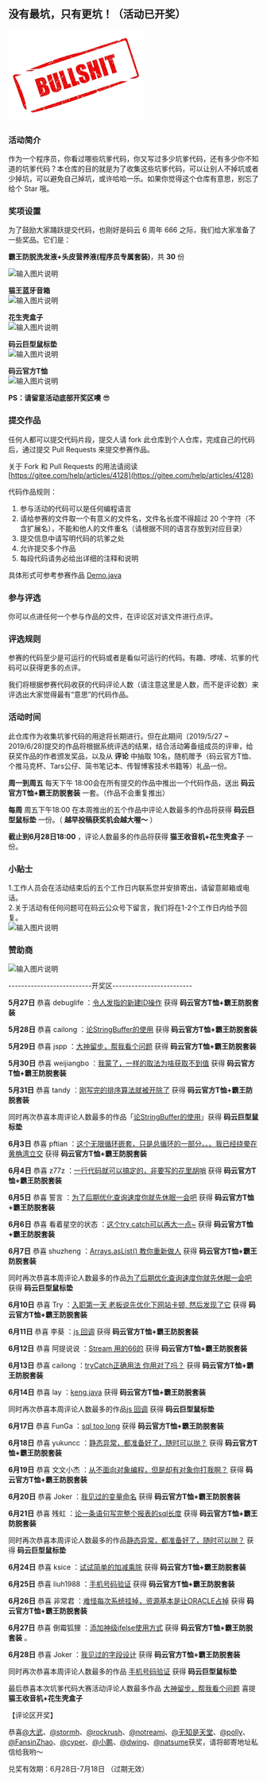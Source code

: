 ## 没有最坑，只有更坑！（活动已开奖）

![bullshit](resource/bullshit.png)

### 活动简介

作为一个程序员，你看过哪些坑爹代码，你又写过多少坑爹代码，还有多少你不知道的坑爹代码？本仓库的目的就是为了收集这些坑爹代码，可以让别人不掉坑或者少掉坑，可以避免自己掉坑，或许哈哈一乐。如果你觉得这个仓库有意思，别忘了给个 Star 哦。


### 奖项设置

为了鼓励大家踊跃提交代码，也刚好是码云 6 周年 666 之际，我们给大家准备了一些奖品。它们是：
  
 **霸王防脱洗发液+头皮营养液(程序员专属套装)**，共 **30** 份

![输入图片说明](https://images.gitee.com/uploads/images/2019/0520/154609_e88c976b_1899542.png "200-霸王洗发水.png")

 **猫王蓝牙音箱**   
![输入图片说明](https://images.gitee.com/uploads/images/2019/0524/104605_3b1116be_1899542.jpeg "300-猫王收音机.jpg")

 **花生壳盒子**   
![输入图片说明](https://images.gitee.com/uploads/images/2019/0524/104631_a035813f_1899542.png "200-400花生壳盒子.png")

 **码云巨型鼠标垫**   
![输入图片说明](https://images.gitee.com/uploads/images/2019/0514/150323_f40a68bf_1899542.jpeg "200鼠标垫.jpg")

 **码云官方T恤**   
![输入图片说明](https://images.gitee.com/uploads/images/2019/0514/150102_d100ec5d_1899542.png "200T.png")   
   

 **PS：请留意活动底部开奖区噢**    :sunglasses:     
  
 

### 提交作品

任何人都可以提交代码片段，提交人请 fork 此仓库到个人仓库，完成自己的代码后，通过提交 Pull Requests 来提交参赛作品。 

关于 Fork 和 Pull Requests 的用法请阅读 [https://gitee.com/help/articles/4128](https://gitee.com/help/articles/4128)

代码作品规则：

1. 参与活动的代码可以是任何编程语言
2. 请给参赛的文件取一个有意义的文件名，文件名长度不得超过 20 个字符（不含扩展名），不能和他人的文件重名（请根据不同的语言存放到对应目录）
3. 提交信息中请写明代码的坑爹之处
4. 允许提交多个作品
5. 每段代码请务必给出详细的注释和说明

具体形式可参考参赛作品 [Demo.java](java/Demo.java)


### 参与评选

你可以点进任何一个参与作品的文件，在评论区对该文件进行点评。
 

### 评选规则

参赛的代码至少是可运行的代码或者是看似可运行的代码。有趣、啰嗦、坑爹的代码可以获得更多的点评。

我们将根据参赛代码收获的代码评论人数（请注意这里是人数，而不是评论数）来评选出大家觉得最有“意思”的代码作品。  

### 活动时间

此仓库作为收集坑爹代码的用途将长期进行。但在此期间（2019/5/27 ~ 2019/6/28)提交的作品将根据系统评选的结果，结合活动筹备组成员的评审，给获奖作品的作者颁发奖品，以及从 **评论** 中抽取 10名，随机赠予（码云官方T恤、个推马克杯、Tars公仔、简书笔记本、传智博客技术书籍等）礼品一份。


 **周一到周五** 每天下午 18:00会在所有提交的作品中推出一个代码作品，送出 **码云官方T恤+霸王防脱套装** 一套。（作品不会重复推出） 
   
   
 **每周** 周五下午18:00 在本周推出的五个作品中评论人数最多的作品将获得 **码云巨型鼠标垫** 一份。（ **越早投稿获奖机会越大喔～** ）
  
  
 **截止到6月28日18:00** ，评论人数最多的作品将获得 **猫王收音机+花生壳盒子** 一份。


  
###  小贴士
 1.工作人员会在活动结束后的五个工作日内联系您并安排寄出，请留意邮箱或电话。  
 2.关于活动有任何问题可在码云公众号下留言，我们将在1-2个工作日内给予回复。  
![输入图片说明](https://images.gitee.com/uploads/images/2019/0514/151233_a16e7749_1899542.png "150码云公众号二维码.png") 


### 赞助商
![输入图片说明](https://images.gitee.com/uploads/images/2019/0603/184947_4e9f93ab_1899542.png "赞助商logo.png")   

  

  
  
  


--------------------------开奖区-------------------------

 **5月27日**  恭喜 debuglife ：[令人发指的新建ID操作](https://gitee.com/oschina/bullshit-codes/blob/master/java/NewId.java)  获得   **码云官方T恤+霸王防脱套装**     
      
 **5月28日** 恭喜 cailong   ：[论StringBuffer的使用](https://gitee.com/oschina/bullshit-codes/blob/master/java/Append.java)   获得   **码云官方T恤+霸王防脱套装**     

 **5月29日** 恭喜  jspp  ：[大神留步，帮我看个问题](https://gitee.com/oschina/bullshit-codes/blob/master/java/BadCode.java)   获得   **码云官方T恤+霸王防脱套装**   
   
 **5月30日** 恭喜  weijiangbo  ：[我蒙了，一样的取法为啥获取不到值](https://gitee.com/oschina/bullshit-codes/blob/master/java/ColourType.java)   获得   **码云官方T恤+霸王防脱套装**   
  
 **5月31日** 恭喜  tandy  ：[刚写完的排序算法就被开除了](https://gitee.com/oschina/bullshit-codes/blob/master/java/ArraySort.java)   获得   **码云官方T恤+霸王防脱套装**  
   
 同时再次恭喜本周评论人数最多的作品「[论StringBuffer的使用](https://gitee.com/oschina/bullshit-codes/blob/master/java/Append.java)」获得  **码云巨型鼠标垫**   
  
**6月3日** 恭喜  pftian  ：[这个无限循环嵌套，只是总循环的一部分。。。我已经绕晕在黄桷湾立交](https://gitee.com/oschina/bullshit-codes/blob/master/java/InfiniteCycle)   获得   **码云官方T恤+霸王防脱套装**  
   
**6月4日** 恭喜  z77z  ：[一行代码就可以搞定的，非要写的花里胡哨](https://gitee.com/oschina/bullshit-codes/blob/master/java/AFilter)   获得   **码云官方T恤+霸王防脱套装** 

**6月5日** 恭喜  誓言  ：[为了后期优化查询速度你就先休眠一会吧](https://gitee.com/oschina/bullshit-codes/blob/master/java/Sleep.java)   获得   **码云官方T恤+霸王防脱套装**   
  
**6月6日** 恭喜  看着星空的状态  ：[这个try catch可以再大一点~](https://gitee.com/oschina/bullshit-codes/blob/master/java/BadTry.java)   获得   **码云官方T恤+霸王防脱套装**   
  
**6月7日** 恭喜  shuzheng  ：[Arrays.asList() 教你重新做人](https://gitee.com/oschina/bullshit-codes/blob/master/java/FuckArrays)   获得   **码云官方T恤+霸王防脱套装**   
  
同时再次恭喜本周评论人数最多的作品[为了后期优化查询速度你就先休眠一会吧](https://gitee.com/oschina/bullshit-codes/blob/master/java/Sleep.java)  获得  **码云巨型鼠标垫**   

**6月10日** 恭喜  Try  ：[入职第一天 老板说先优化下网站卡顿, 然后发现了它](https://gitee.com/oschina/bullshit-codes/blob/master/php/%E5%85%A5%E8%81%8C%E7%AC%AC%E4%B8%80%E5%A4%A9.php)   获得   **码云官方T恤+霸王防脱套装**  
  
**6月11日** 恭喜  李葵  ：[js 回调](https://gitee.com/oschina/bullshit-codes/blob/master/js/callback.js)   获得   **码云官方T恤+霸王防脱套装**  
     
**6月12日** 恭喜  阿提说说  ：[Stream 用的66的](https://gitee.com/oschina/bullshit-codes/blob/master/java/NBStream.java)   获得   **码云官方T恤+霸王防脱套装**   
  
**6月13日** 恭喜  cailong  ：[tryCatch正确用法 你用对了吗？](https://gitee.com/oschina/bullshit-codes/blob/master/js/tryCatch.js)   获得   **码云官方T恤+霸王防脱套装**   
  
**6月14日** 恭喜  lay  ：[keng.java](https://gitee.com/oschina/bullshit-codes/blob/master/java/keng.java)   获得   **码云官方T恤+霸王防脱套装**   
  
同时再次恭喜本周评论人数最多的作品[js 回调](https://gitee.com/oschina/bullshit-codes/blob/master/js/callback.js)  获得  **码云巨型鼠标垫**   
  
**6月17日** 恭喜  FunGa  ：[sql too long](https://gitee.com/oschina/bullshit-codes/blob/master/sql/sql_too_long.sql)   获得   **码云官方T恤+霸王防脱套装**  
    
**6月18日** 恭喜  yukuncc  ：[静态异常，都准备好了，随时可以抛？](https://gitee.com/oschina/bullshit-codes/blob/master/java/BadException.java)   获得   **码云官方T恤+霸王防脱套装**  
  
**6月19日** 恭喜  文文小杰  ：[从不面向对象编程，但是却有对象你打我啊？](https://gitee.com/oschina/bullshit-codes/blob/master/java/SayNoToOOP)   获得   **码云官方T恤+霸王防脱套装**  
  
**6月20日** 恭喜  Joker  ：[我见过的变量命名](https://gitee.com/oschina/bullshit-codes/blob/master/java/VariableNames.png)   获得   **码云官方T恤+霸王防脱套装**  
  
**6月21日** 恭喜  残虹  ：[论一条语句写完整个报表的sql长度](https://gitee.com/oschina/bullshit-codes/blob/master/sql/report.sql)   获得   **码云官方T恤+霸王防脱套装**  
  
同时再次恭喜本周评论人数最多的作品[静态异常，都准备好了，随时可以抛？](https://gitee.com/oschina/bullshit-codes/blob/master/java/BadException.java)  获得  **码云巨型鼠标垫**    
  
**6月24日** 恭喜  ksice  ：[试试简单的加减乘除](https://gitee.com/oschina/bullshit-codes/blob/master/java/AddCode)   获得   **码云官方T恤+霸王防脱套装**  
  
**6月25日** 恭喜  liuh1988  ：[手机号码验证](https://gitee.com/oschina/bullshit-codes/blob/master/java/PhoneRuleValidate.java)   获得   **码云官方T恤+霸王防脱套装**  
  
**6月26日** 恭喜  非常君  ：[难怪每次系统挂掉，资源基本是让ORACLE占掉](https://gitee.com/oschina/bullshit-codes/blob/master/java/FeeServiceImpl.java)   获得   **码云官方T恤+霸王防脱套装**  
  
**6月27日** 恭喜  倒霉狐狸  ：[添加神级ifelse使用方式](https://gitee.com/oschina/bullshit-codes/blob/master/php/IF_ELSE.php)   获得   **码云官方T恤+霸王防脱套装** 。  
  
**6月28日** 恭喜  Joker  ：[我见过的字段设计](https://gitee.com/oschina/bullshit-codes/blob/master/sql/WechatIMG199.png)   获得   **码云官方T恤+霸王防脱套装**  
  
同时再次恭喜本周评论人数最多的作品 [手机号码验证](https://gitee.com/oschina/bullshit-codes/blob/master/java/PhoneRuleValidate.java)  获得  **码云巨型鼠标垫**  
  
最后恭喜本次坑爹代码大赛活动评论人数最多作品 [大神留步，帮我看个问题](https://gitee.com/oschina/bullshit-codes/blob/master/java/BadCode.java) 喜提 **猫王收音机+花生壳盒子**  
  
【评论区开奖】

 恭喜[@大武](https://gitee.com/dawuww)、[@stormh](https://gitee.com/stormh)、[@rockrush](https://gitee.com/rockrush)、[@notreami](https://gitee.com/notreami)、[@无知是天堂](https://gitee.com/xunmi)、[@polly](https://gitee.com/pollyduan)、[@FansinZhao](https://gitee.com/fansinZhao)、[@cyper](https://gitee.com/uniquejava)、[@小鹏](https://gitee.com/RocY)、[@dwing](https://gitee.com/dwing)、[@natsume](https://gitee.com/sparklighter)获奖，请将邮寄地址私信给我哟～

兑奖有效期：6月28日-7月18日 （过期无效）


